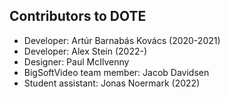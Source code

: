 ## Contributors to DOTE

- Developer: Artúr Barnabás Kovács (2020-2021)
- Developer: Alex Stein (2022-)
- Designer: Paul McIlvenny
- BigSoftVideo team member: Jacob Davidsen
- Student assistant: Jonas Noermark (2022)
